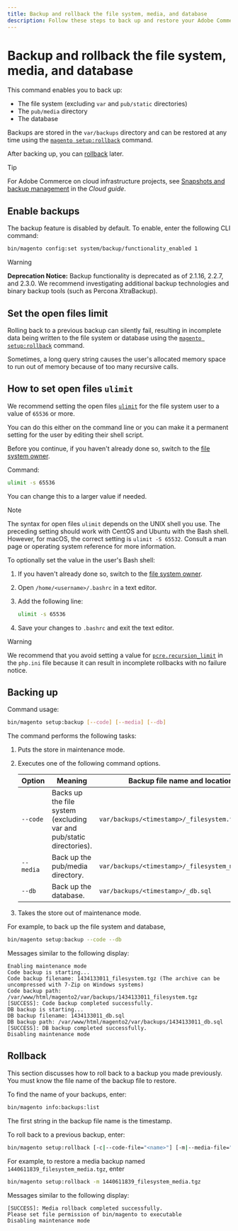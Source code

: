 ```yaml
---
title: Backup and rollback the file system, media, and database
description: Follow these steps to back up and restore your Adobe Commerce or Magento Open Source application.
---
```


# Backup and rollback the file system, media, and database

This command enables you to back up:

*  The file system (excluding `var` and `pub/static` directories)
*  The `pub/media` directory
*  The database

Backups are stored in the `var/backups` directory and can be restored at any time using the [`magento setup:rollback`](uninstall-modules.md#roll-back-the-file-system-database-or-media-files) command.

After backing up, you can [rollback](#rollback) later.

>[!TIP]
>
>For Adobe Commerce on cloud infrastructure projects, see [Snapshots and backup management](https://devdocs.magento.com/cloud/project/project-webint-snap.html) in the _Cloud guide_.

## Enable backups

The backup feature is disabled by default. To enable, enter the following CLI command:

```bash
bin/magento config:set system/backup/functionality_enabled 1
```

>[!WARNING]
>
>**Deprecation Notice:**
>Backup functionality is deprecated as of 2.1.16, 2.2.7, and 2.3.0. We recommend investigating additional backup technologies and binary backup tools (such as Percona XtraBackup).

## Set the open files limit

Rolling back to a previous backup can silently fail, resulting in incomplete data being written to the file system or database using the [`magento setup:rollback`](uninstall-modules.md#roll-back-the-file-system-database-or-media-files) command.

Sometimes, a long query string causes the user's allocated memory space to run out of memory because of too many recursive calls.

## How to set open files `ulimit`

We recommend setting the open files [`ulimit`](https://ss64.com/bash/ulimit.html) for the file system user to a value of `65536` or more.

You can do this either on the command line or you can make it a permanent setting for the user by editing their shell script.

Before you continue, if you haven't already done so, switch to the [file system owner](../prerequisites/file-system/overview.md).

Command:

```bash
ulimit -s 65536
```

You can change this to a larger value if needed.

>[!NOTE]
>
>The syntax for open files `ulimit` depends on the UNIX shell you use. The preceding setting should work with CentOS and Ubuntu with the Bash shell. However, for macOS, the correct setting is `ulimit -S 65532`. Consult a man page or operating system reference for more information.

To optionally set the value in the user's Bash shell:

1. If you haven't already done so, switch to the [file system owner](../prerequisites/file-system/overview.md).
1. Open `/home/<username>/.bashrc` in a text editor.
1. Add the following line:

   ```bash
   ulimit -s 65536
   ```

1. Save your changes to `.bashrc` and exit the text editor.

>[!WARNING]
>
>We recommend that you avoid setting a value for [`pcre.recursion_limit`](https://www.php.net/manual/en/pcre.configuration.php) in the `php.ini` file because it can result in incomplete rollbacks with no failure notice.

## Backing up

Command usage:

```bash
bin/magento setup:backup [--code] [--media] [--db]
```

The command performs the following tasks:

1. Puts the store in maintenance mode.
1. Executes one of the following command options.

    |Option|Meaning|Backup file name and location|
    |--- |--- |--- |
    |`--code`|Backs up the file system (excluding var and pub/static directories).|`var/backups/<timestamp>/_filesystem.tgz`|
    |`--media`|Back up the pub/media directory.|`var/backups/<timestamp>/_filesystem_media.tgz`|
    |`--db`|Back up the database.|`var/backups/<timestamp>/_db.sql`|

1. Takes the store out of maintenance mode.

For example, to back up the file system and database,

```bash
bin/magento setup:backup --code --db
```

Messages similar to the following display:

```terminal
Enabling maintenance mode
Code backup is starting...
Code backup filename: 1434133011_filesystem.tgz (The archive can be uncompressed with 7-Zip on Windows systems)
Code backup path: /var/www/html/magento2/var/backups/1434133011_filesystem.tgz
[SUCCESS]: Code backup completed successfully.
DB backup is starting...
DB backup filename: 1434133011_db.sql
DB backup path: /var/www/html/magento2/var/backups/1434133011_db.sql
[SUCCESS]: DB backup completed successfully.
Disabling maintenance mode
```

## Rollback

This section discusses how to roll back to a backup you made previously. You must know the file name of the backup file to restore.

To find the name of your backups, enter:

```bash
bin/magento info:backups:list
```

The first string in the backup file name is the timestamp.

To roll back to a previous backup, enter:

```bash
bin/magento setup:rollback [-c|--code-file="<name>"] [-m|--media-file="<name>"] [-d|--db-file="<name>"]
```

For example, to restore a media backup named `1440611839_filesystem_media.tgz`, enter

```bash
bin/magento setup:rollback -m 1440611839_filesystem_media.tgz
```

Messages similar to the following display:

```terminal
[SUCCESS]: Media rollback completed successfully.
Please set file permission of bin/magento to executable
Disabling maintenance mode
```
